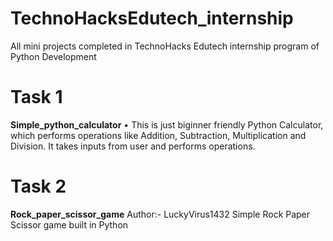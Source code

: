 # TechnoHacksEdutech_internship
All mini projects completed in TechnoHacks Edutech internship program of Python Development


# Task 1
**Simple_python_calculator**
• This is just biginner friendly Python Calculator,
which performs operations like Addition, Subtraction, Multiplication and Division.
It takes inputs from user and performs operations.

# Task 2
**Rock_paper_scissor_game**
Author:- LuckyVirus1432
Simple Rock Paper Scissor game built in Python 
